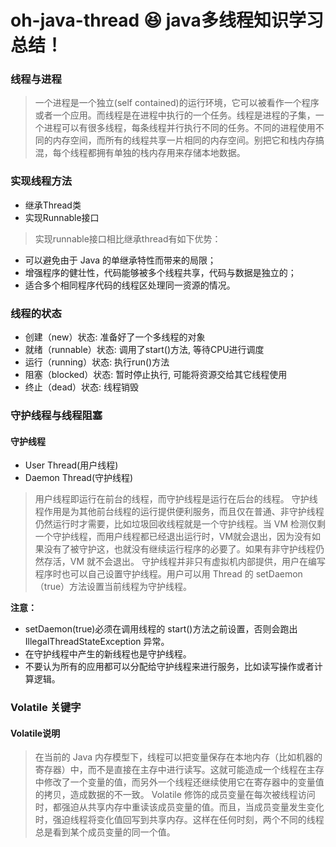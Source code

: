 # oh-java-thread  :laughing: java多线程知识学习总结！


### 线程与进程

> 一个进程是一个独立(self contained)的运行环境，它可以被看作一个程序或者一个应用。而线程是在进程中执行的一个任务。线程是进程的子集，一个进程可以有很多线程，每条线程并行执行不同的任务。不同的进程使用不同的内存空间，而所有的线程共享一片相同的内存空间。别把它和栈内存搞混，每个线程都拥有单独的栈内存用来存储本地数据。

### 实现线程方法

- 继承Thread类
- 实现Runnable接口

> 实现runnable接口相比继承thread有如下优势：

- 可以避免由于 Java 的单继承特性而带来的局限；
- 增强程序的健壮性，代码能够被多个线程共享，代码与数据是独立的；
- 适合多个相同程序代码的线程区处理同一资源的情况。

### 线程的状态

- 创建（new）状态: 准备好了一个多线程的对象
- 就绪（runnable）状态: 调用了start()方法, 等待CPU进行调度
- 运行（running）状态: 执行run()方法
- 阻塞（blocked）状态: 暂时停止执行, 可能将资源交给其它线程使用
- 终止（dead）状态: 线程销毁

### 守护线程与线程阻塞

#### 守护线程

- User Thread(用户线程)
- Daemon Thread(守护线程)

> 用户线程即运行在前台的线程，而守护线程是运行在后台的线程。 守护线程作用是为其他前台线程的运行提供便利服务，而且仅在普通、非守护线程仍然运行时才需要，比如垃圾回收线程就是一个守护线程。当 VM 检测仅剩一个守护线程，而用户线程都已经退出运行时，VM就会退出，因为没有如果没有了被守护这，也就没有继续运行程序的必要了。如果有非守护线程仍然存活，VM 就不会退出。
守护线程并非只有虚拟机内部提供，用户在编写程序时也可以自己设置守护线程。用户可以用 Thread 的 setDaemon（true）方法设置当前线程为守护线程。

**注意：**
- setDaemon(true)必须在调用线程的 start()方法之前设置，否则会跑出 IllegalThreadStateException 异常。
- 在守护线程中产生的新线程也是守护线程。
- 不要认为所有的应用都可以分配给守护线程来进行服务，比如读写操作或者计算逻辑。


### Volatile 关键字

#### Volatile说明

> 在当前的 Java 内存模型下，线程可以把变量保存在本地内存（比如机器的寄存器）中，而不是直接在主存中进行读写。这就可能造成一个线程在主存中修改了一个变量的值，而另外一个线程还继续使用它在寄存器中的变量值的拷贝，造成数据的不一致。
Volatile 修饰的成员变量在每次被线程访问时，都强迫从共享内存中重读该成员变量的值。而且，当成员变量发生变化时，强迫线程将变化值回写到共享内存。这样在任何时刻，两个不同的线程总是看到某个成员变量的同一个值。










